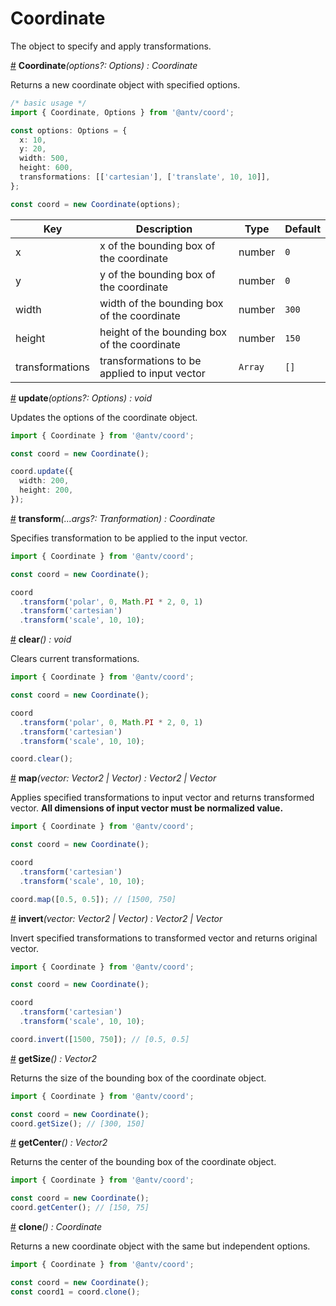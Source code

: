 # Coordinate

The object to specify and apply transformations.

<a name="constructor" href="#constructor">#</a> **Coordinate**<i>(options?: Options) : Coordinate</i>

Returns a new coordinate object with specified options.

```ts
/* basic usage */
import { Coordinate, Options } from '@antv/coord';

const options: Options = {
  x: 10,
  y: 20,
  width: 500,
  height: 600,
  transformations: [['cartesian'], ['translate', 10, 10]],
};

const coord = new Coordinate(options);
```

| Key             | Description                                   | Type    | Default |
| --------------- | --------------------------------------------- | ------- | ------- |
| x               | x of the bounding box of the coordinate       | number  | `0`     |
| y               | y of the bounding box of the coordinate       | number  | `0`     |
| width           | width of the bounding box of the coordinate   | number  | `300`   |
| height          | height of the bounding box of the coordinate  | number  | `150`   |
| transformations | transformations to be applied to input vector | `Array` | `[]`    |

<a name="update" href="#update">#</a> **update**<i>(options?: Options) : void</i>

Updates the options of the coordinate object.

```ts
import { Coordinate } from '@antv/coord';

const coord = new Coordinate();

coord.update({
  width: 200,
  height: 200,
});
```

<a name="transform" href="#transform">#</a> **transform**<i>(...args?: Tranformation) : Coordinate</i>

Specifies transformation to be applied to the input vector.

```ts
import { Coordinate } from '@antv/coord';

const coord = new Coordinate();

coord
  .transform('polar', 0, Math.PI * 2, 0, 1)
  .transform('cartesian')
  .transform('scale', 10, 10);
```

<a name="clear" href="#clear">#</a> **clear**<i>() : void</i>

Clears current transformations.

```ts
import { Coordinate } from '@antv/coord';

const coord = new Coordinate();

coord
  .transform('polar', 0, Math.PI * 2, 0, 1)
  .transform('cartesian')
  .transform('scale', 10, 10);

coord.clear();
```

<a name="map" href="#map">#</a> **map**<i>(vector: Vector2 | Vector) : Vector2 | Vector </i>

Applies specified transformations to input vector and returns transformed vector. **All dimensions of input vector must be normalized value.**

```ts
import { Coordinate } from '@antv/coord';

const coord = new Coordinate();

coord
  .transform('cartesian')
  .transform('scale', 10, 10);

coord.map([0.5, 0.5]); // [1500, 750]
```

<a name="invert" href="#invert">#</a> **invert**<i>(vector: Vector2 | Vector) : Vector2 | Vector </i>

Invert specified transformations to transformed vector and returns original vector.

```ts
import { Coordinate } from '@antv/coord';

const coord = new Coordinate();

coord
  .transform('cartesian')
  .transform('scale', 10, 10);

coord.invert([1500, 750]); // [0.5, 0.5]
```

<a name="getSize" href="#getSize">#</a> **getSize**<i>() : Vector2 </i>

Returns the size of the bounding box of the coordinate object.

```ts
import { Coordinate } from '@antv/coord';

const coord = new Coordinate();
coord.getSize(); // [300, 150]
```

<a name="getCenter" href="#getCenter">#</a> **getCenter**<i>() : Vector2 </i>

Returns the center of the bounding box of the coordinate object.

```ts
import { Coordinate } from '@antv/coord';

const coord = new Coordinate();
coord.getCenter(); // [150, 75]
```

<a name="clone" href="#clone">#</a> **clone**<i>() : Coordinate </i>

Returns a new coordinate object with the same but independent options.

```ts
import { Coordinate } from '@antv/coord';

const coord = new Coordinate();
const coord1 = coord.clone();
```
